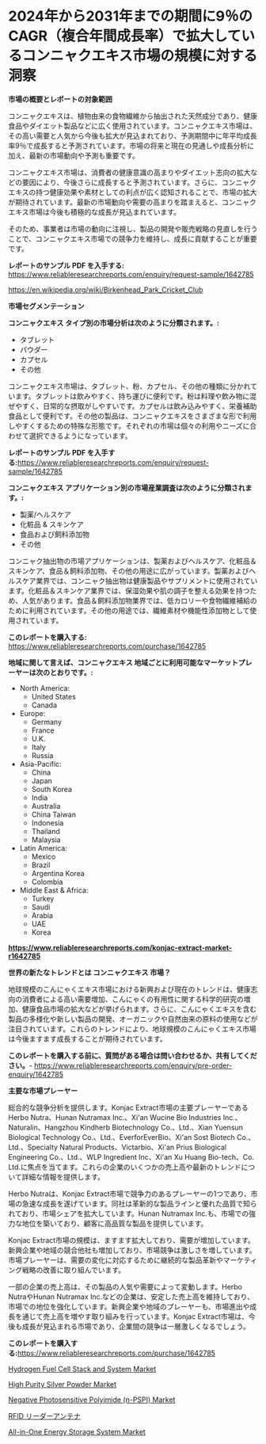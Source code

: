 <p><h1>2024年から2031年までの期間に9％のCAGR（複合年間成長率）で拡大しているコンニャクエキス市場の規模に対する洞察</h1></p><p><strong>市場の概要とレポートの対象範囲</strong></p>
<p><p>コンニャクエキスは、植物由来の食物繊維から抽出された天然成分であり、健康食品やダイエット製品などに広く使用されています。コンニャクエキス市場は、その高い需要と人気から今後も拡大が見込まれており、予測期間中に年平均成長率9％で成長すると予測されています。市場の将来と現在の見通しや成長分析に加え、最新の市場動向や予測も重要です。</p><p>コンニャクエキス市場は、消費者の健康意識の高まりやダイエット志向の拡大などの要因により、今後さらに成長すると予測されています。さらに、コンニャクエキスの持つ健康効果や素材としての利点が広く認知されることで、市場の拡大が期待されています。最新の市場動向や需要の高まりを踏まえると、コンニャクエキス市場は今後も積極的な成長が見込まれています。</p><p>そのため、事業者は市場の動向に注視し、製品の開発や販売戦略の見直しを行うことで、コンニャクエキス市場での競争力を維持し、成長に貢献することが重要です。</p></p>
<p><strong>レポートのサンプル PDF を入手する:</strong> <a href="https://www.reliableresearchreports.com/enquiry/request-sample/1642785">https://www.reliableresearchreports.com/enquiry/request-sample/1642785</a></p>
<p><a href="https://en.wikipedia.org/wiki/Birkenhead_Park_Cricket_Club">https://en.wikipedia.org/wiki/Birkenhead_Park_Cricket_Club</a></p>
<p><strong>市場セグメンテーション</strong></p>
<p><strong>コンニャクエキス タイプ別の市場分析は次のように分類されます。:</strong></p>
<p><ul><li>タブレット</li><li>パウダー</li><li>カプセル</li><li>その他</li></ul></p>
<p><p>コンニャクエキス市場は、タブレット、粉、カプセル、その他の種類に分かれています。タブレットは飲みやすく、持ち運びに便利です。粉は料理や飲み物に混ぜやすく、日常的な摂取がしやすいです。カプセルは飲み込みやすく、栄養補助食品として便利です。その他の製品は、コンニャクエキスをさまざまな形で利用しやすくするための特殊な形態です。それぞれの市場は個々の利用やニーズに合わせて選択できるようになっています。</p></p>
<p><strong>レポートのサンプル PDF を入手する:</strong><a href="https://www.reliableresearchreports.com/enquiry/request-sample/1642785">https://www.reliableresearchreports.com/enquiry/request-sample/1642785</a></p>
<p><strong> コンニャクエキス アプリケーション別の市場産業調査は次のように分類されます。:</strong></p>
<p><ul><li>製薬/ヘルスケア</li><li>化粧品 & スキンケア</li><li>食品および飼料添加物</li><li>その他</li></ul></p>
<p><p>コンニャク抽出物の市場アプリケーションは、製薬およびヘルスケア、化粧品＆スキンケア、食品＆飼料添加物、その他の用途に広がっています。製薬およびヘルスケア業界では、コンニャク抽出物は健康製品やサプリメントに使用されています。化粧品＆スキンケア業界では、保湿効果や肌の調子を整える効果を持つため、人気があります。食品＆飼料添加物業界では、低カロリーや食物繊維補給のために利用されています。その他の用途では、繊維素材や機能性添加物として使用されています。</p></p>
<p><strong>このレポートを購入する:</strong> <a href="https://www.reliableresearchreports.com/purchase/1642785">https://www.reliableresearchreports.com/purchase/1642785</a></p>
<p><strong>地域に関して言えば、コンニャクエキス 地域ごとに利用可能なマーケットプレーヤーは次のとおりです。:</strong></p>
<p><ul>
    <li>
        North America:
        <ul>
            <li>United States</li>
            <li>Canada</li>
        </ul>
    </li>
    <li>
        Europe:
        <ul>
            <li>Germany</li>
            <li>France</li>
            <li>U.K.</li>
            <li>Italy</li>
            <li>Russia</li>
        </ul>
    </li>
    <li>
        Asia-Pacific:
        <ul>
            <li>China</li>
            <li>Japan</li>
            <li>South Korea</li>
            <li>India</li>
            <li>Australia</li>
            <li>China Taiwan</li>
            <li>Indonesia</li>
            <li>Thailand</li>
            <li>Malaysia</li>
        </ul>
    </li>
    <li>
        Latin America:
        <ul>
            <li>Mexico</li>
            <li>Brazil</li>
            <li>Argentina Korea</li>
            <li>Colombia</li>
        </ul>
    </li>
    <li>
        Middle East & Africa:
        <ul>
            <li>Turkey</li>
            <li>Saudi</li>
            <li>Arabia</li>
            <li>UAE</li>
            <li>Korea</li>
        </ul>
    </li>
    </ul></p>
<p><strong><a href="https://www.reliableresearchreports.com/konjac-extract-market-r1642785">https://www.reliableresearchreports.com/konjac-extract-market-r1642785</a></strong></p>
<p><strong>世界の新たなトレンドとは コンニャクエキス 市場？</strong></p>
<p><p>地球規模のこんにゃくエキス市場における新興および現在のトレンドは、健康志向の消費者による高い需要増加、こんにゃくの有用性に関する科学的研究の増加、健康食品市場の拡大などが挙げられます。さらに、こんにゃくエキスを含む製品の多様化や新しい製品の開発、オーガニックや自然由来の原料の使用などが注目されています。これらのトレンドにより、地球規模のこんにゃくエキス市場は今後ますます成長することが期待されています。</p></p>
<p><strong>このレポートを購入する前に、質問がある場合は問い合わせるか、共有してください。</strong>- <a href="https://www.reliableresearchreports.com/enquiry/pre-order-enquiry/1642785">https://www.reliableresearchreports.com/enquiry/pre-order-enquiry/1642785</a></p>
<p><strong>主要な市場プレーヤー</strong></p>
<p><p>総合的な競争分析を提供します。Konjac Extract市場の主要プレーヤーであるHerbo Nutra、Hunan Nutramax Inc.、Xi'an Wucine Bio Industries Inc.、Naturalin、Hangzhou Kindherb Biotechnology Co.、Ltd.、Xian Yuensun Biological Technology Co.、Ltd.、EverforEverBio、Xi'an Sost Biotech Co.、Ltd.、Specialty Natural Products、Victarbio、Xi'an Prius Biological Engineering Co.、Ltd.、WLP Ingredient Inc、Xi'an Xu Huang Bio-tech、Co. Ltd.に焦点を当てます。これらの企業のいくつかの売上高や最新のトレンドについて詳細な情報を提供します。</p><p>Herbo Nutraは、Konjac Extract市場で競争力のあるプレーヤーの1つであり、市場の急速な成長を遂げています。同社は革新的な製品ラインと優れた品質で知られており、市場シェアを拡大しています。Hunan Nutramax Inc.も、市場での強力な地位を築いており、顧客に高品質な製品を提供しています。</p><p>Konjac Extract市場の規模は、ますます拡大しており、需要が増加しています。新興企業や地域の競合他社も増加しており、市場競争は激しさを増しています。市場プレーヤーは、需要の変化に対応するために継続的な製品革新やマーケティング戦略の改善に取り組んでいます。</p><p>一部の企業の売上高は、その製品の人気や需要によって変動します。Herbo NutraやHunan Nutramax Inc.などの企業は、安定した売上高を維持しており、市場での地位を強化しています。新興企業や地域のプレーヤーも、市場進出や成長を通じて売上高を増やす取り組みを行っています。Konjac Extract市場は、今後も成長が見込まれる市場であり、企業間の競争は一層激しくなるでしょう。</p></p>
<p><strong>このレポートを購入する:</strong><a href="https://www.reliableresearchreports.com/purchase/1642785">https://www.reliableresearchreports.com/purchase/1642785</a></p>
<p><p><a href="https://issuu.com/reportprime-2/docs/hydrogen-fuel-cell-stack-and-system-market-size-20">Hydrogen Fuel Cell Stack and System Market</a></p><p><a href="https://www.linkedin.com/pulse/high-purity-silver-powder-industry-analysis-report-its-75mie">High Purity Silver Powder Market</a></p><p><a href="https://www.linkedin.com/pulse/negative-photosensitive-polyimide-n-pspi-industry-analysis-nt7de">Negative Photosensitive Polyimide (n-PSPI) Market</a></p><p><a href="https://medium.com/@verniebarton2023/rfid%E3%83%AA%E3%83%BC%E3%83%80%E3%83%BC%E3%82%A2%E3%83%B3%E3%83%86%E3%83%8A%E3%81%AE%E5%B8%82%E5%A0%B4%E3%82%B7%E3%82%A7%E3%82%A2%E3%81%A8%E6%96%B0%E3%81%97%E3%81%84%E3%83%88%E3%83%AC%E3%83%B3%E3%83%89%E5%88%86%E6%9E%90-%E3%81%9D%E3%81%AE%E3%82%BF%E3%82%A4%E3%83%97-%E3%82%A2%E3%83%97%E3%83%AA%E3%82%B1%E3%83%BC%E3%82%B7%E3%83%A7%E3%83%B3-%E3%82%A8%E3%83%B3%E3%83%89%E3%83%A6%E3%83%BC%E3%82%B9%E3%81%AB%E3%82%88%E3%82%8B%E4%BA%88%E6%B8%AC-2024%E5%B9%B4%E3%81%8B%E3%82%892031%E5%B9%B4%E3%81%BE%E3%81%A7%E3%81%AE%E6%9C%9F%E9%96%93-5cfa56a38e5a">RFID リーダーアンテナ</a></p><p><a href="https://issuu.com/reportprime-2/docs/all-in-one-energy-storage-system-market-size-2030.">All-in-One Energy Storage System Market</a></p></p>